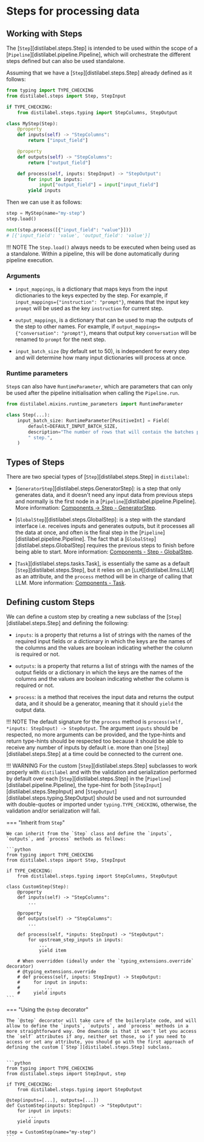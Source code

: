 # Steps for processing data

## Working with Steps

The [`Step`][distilabel.steps.Step] is intended to be used within the scope of a [`Pipeline`][distilabel.pipeline.Pipeline], which will orchestrate the different steps defined but can also be used standalone.

Assuming that we have a [`Step`][distilabel.steps.Step] already defined as it follows:

```python
from typing import TYPE_CHECKING
from distilabel.steps import Step, StepInput

if TYPE_CHECKING:
    from distilabel.steps.typing import StepColumns, StepOutput

class MyStep(Step):
    @property
    def inputs(self) -> "StepColumns":
        return ["input_field"]

    @property
    def outputs(self) -> "StepColumns":
        return ["output_field"]

    def process(self, inputs: StepInput) -> "StepOutput":
        for input in inputs:
            input["output_field"] = input["input_field"]
        yield inputs
```

Then we can use it as follows:

```python
step = MyStep(name="my-step")
step.load()

next(step.process([{"input_field": "value"}]))
# [{'input_field': 'value', 'output_field': 'value'}]
```
!!! NOTE
    The `Step.load()` always needs to be executed when being used as a standalone. Within a pipeline, this will be done automatically during pipeline execution.

### Arguments

- `input_mappings`, is a dictionary that maps keys from the input dictionaries to the keys expected by the step. For example, if `input_mappings={"instruction": "prompt"}`, means that the input key `prompt` will be used as the key `instruction` for current step.

- `output_mappings`, is a dictionary that can be used to map the outputs of the step to other names. For example, if `output_mappings={"conversation": "prompt"}`, means that output key `conversation` will be renamed to `prompt` for the next step.

- `input_batch_size` (by default set to 50), is independent for every step and will determine how many input dictionaries will process at once.

### Runtime parameters

`Step`s can also have `RuntimeParameter`, which are parameters that can only be used after the pipeline initialisation when calling the `Pipeline.run`.

```python
from distilabel.mixins.runtime_parameters import RuntimeParameter

class Step(...):
    input_batch_size: RuntimeParameter[PositiveInt] = Field(
        default=DEFAULT_INPUT_BATCH_SIZE,
        description="The number of rows that will contain the batches processed by the"
        " step.",
    )
```

## Types of Steps

There are two special types of [`Step`][distilabel.steps.Step] in `distilabel`:

* [`GeneratorStep`][distilabel.steps.GeneratorStep]: is a step that only generates data, and it doesn't need any input data from previous steps and normally is the first node in a [`Pipeline`][distilabel.pipeline.Pipeline]. More information: [Components -> Step - GeneratorStep](./generator_step.md).

* [`GlobalStep`][distilabel.steps.GlobalStep]: is a step with the standard interface i.e. receives inputs and generates outputs, but it processes all the data at once, and often is the final step in the [`Pipeline`][distilabel.pipeline.Pipeline]. The fact that a [`GlobalStep`][distilabel.steps.GlobalStep] requires the previous steps  to finish before being able to start. More information: [Components - Step - GlobalStep](global_step.md).

* [`Task`][distilabel.steps.tasks.Task], is essentially the same as a default [`Step`][distilabel.steps.Step], but it relies on an [`LLM`][distilabel.llms.LLM] as an attribute, and the `process` method will be in charge of calling that LLM. More information: [Components - Task](../task/index.md).

## Defining custom Steps

We can define a custom step by creating a new subclass of the [`Step`][distilabel.steps.Step] and defining the following:

- `inputs`: is a property that returns a list of strings with the names of the required input fields or a dictionary in which the keys are the names of the columns and the values are boolean indicating whether the column is required or not.

- `outputs`: is a property that returns a list of strings with the names of the output fields or a dictionary in which the keys are the names of the columns and the values are boolean indicating whether the column is required or not.

- `process`: is a method that receives the input data and returns the output data, and it should be a generator, meaning that it should `yield` the output data.

!!! NOTE
    The default signature for the `process` method is `process(self, *inputs: StepInput) -> StepOutput`. The argument `inputs` should be respected, no more arguments can be provided, and the type-hints and return type-hints should be respected too because it should be able to receive any number of inputs by default i.e. more than one [`Step`][distilabel.steps.Step] at a time could be connected to the current one.

!!! WARNING
    For the custom [`Step`][distilabel.steps.Step] subclasses to work properly with `distilabel` and with the validation and serialization performed by default over each [`Step`][distilabel.steps.Step] in the [`Pipeline`][distilabel.pipeline.Pipeline], the type-hint for both [`StepInput`][distilabel.steps.StepInput] and [`StepOutput`][distilabel.steps.typing.StepOutput] should be used and not surrounded with double-quotes or imported under `typing.TYPE_CHECKING`, otherwise, the validation and/or serialization will fail.

=== "Inherit from `Step`"

    We can inherit from the `Step` class and define the `inputs`, `outputs`, and `process` methods as follows:

    ```python
    from typing import TYPE_CHECKING
    from distilabel.steps import Step, StepInput

    if TYPE_CHECKING:
        from distilabel.steps.typing import StepColumns, StepOutput

    class CustomStep(Step):
        @property
        def inputs(self) -> "StepColumns":
            ...

        @property
        def outputs(self) -> "StepColumns":
            ...

        def process(self, *inputs: StepInput) -> "StepOutput":
            for upstream_step_inputs in inputs:
                ...
                yield item

        # When overridden (ideally under the `typing_extensions.override` decorator)
        # @typing_extensions.override
        # def process(self, inputs: StepInput) -> StepOutput:
        #     for input in inputs:
        #         ...
        #     yield inputs
    ```

=== "Using the `@step` decorator"

    The `@step` decorator will take care of the boilerplate code, and will allow to define the `inputs`, `outputs`, and `process` methods in a more straightforward way. One downside is that it won't let you access the `self` attributes if any, neither set those, so if you need to access or set any attribute, you should go with the first approach of defining the custom [`Step`][distilabel.steps.Step] subclass.


    ```python
    from typing import TYPE_CHECKING
    from distilabel.steps import StepInput, step

    if TYPE_CHECKING:
        from distilabel.steps.typing import StepOutput

    @step(inputs=[...], outputs=[...])
    def CustomStep(inputs: StepInput) -> "StepOutput":
        for input in inputs:
            ...
        yield inputs

    step = CustomStep(name="my-step")
    ```
